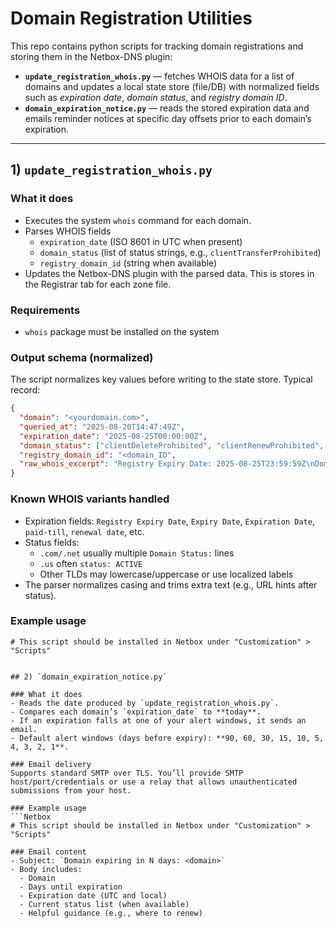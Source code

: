 # Domain Registration Utilities

This repo contains python scripts for tracking domain registrations and storing them in the Netbox-DNS plugin:

- **`update_registration_whois.py`** — fetches WHOIS data for a list of domains and updates a local state store (file/DB) with normalized fields such as *expiration date*, *domain status*, and *registry domain ID*.
- **`domain_expiration_notice.py`** — reads the stored expiration data and emails reminder notices at specific day offsets prior to each domain’s expiration.

---

## 1) `update_registration_whois.py`

### What it does
- Executes the system `whois` command for each domain.
- Parses WHOIS fields
  - `expiration_date` (ISO 8601 in UTC when present)
  - `domain_status` (list of status strings, e.g., `clientTransferProhibited`)
  - `registry_domain_id` (string when available)
- Updates the Netbox-DNS plugin with the parsed data.  This is stores in the Registrar tab for each zone file.

### Requirements
- `whois` package must be installed on the system

### Output schema (normalized)
The script normalizes key values before writing to the state store. Typical record:
```json
{
  "domain": "<yourdomain.com>",
  "queried_at": "2025-08-20T14:47:49Z",
  "expiration_date": "2025-08-25T00:00:00Z",
  "domain_status": ["clientDeleteProhibited", "clientRenewProhibited", "clientTransferProhibited", "clientUpdateProhibited"],
  "registry_domain_id": "<domain_ID",
  "raw_whois_excerpt": "Registry Expiry Date: 2025-08-25T23:59:59Z\nDomain Status: clientTransferProhibited ..."
}
```
### Known WHOIS variants handled
- Expiration fields: `Registry Expiry Date`, `Expiry Date`, `Expiration Date`, `paid-till`, `renewal date`, etc.
- Status fields:
  - `.com/.net` usually multiple `Domain Status:` lines
  - `.us` often `status: ACTIVE`
  - Other TLDs may lowercase/uppercase or use localized labels
- The parser normalizes casing and trims extra text (e.g., URL hints after status).

### Example usage
```Netbox
# This script should be installed in Netbox under "Customization" > "Scripts"


## 2) `domain_expiration_notice.py`

### What it does
- Reads the date produced by `update_registration_whois.py`.
- Compares each domain’s `expiration_date` to **today**.
- If an expiration falls at one of your alert windows, it sends an email.
- Default alert windows (days before expiry): **90, 60, 30, 15, 10, 5, 4, 3, 2, 1**.

### Email delivery
Supports standard SMTP over TLS. You’ll provide SMTP host/port/credentials or use a relay that allows unauthenticated submissions from your host.

### Example usage
```Netbox
# This script should be installed in Netbox under "Customization" > "Scripts"

### Email content
- Subject: `Domain expiring in N days: <domain>`
- Body includes:
  - Domain
  - Days until expiration
  - Expiration date (UTC and local)
  - Current status list (when available)
  - Helpful guidance (e.g., where to renew)
